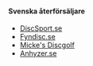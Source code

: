#### Svenska återförsäljare

- [DiscSport.se](http://www.discsport.se)
- [Fyndisc.se](https://fyndisc.se/)
- [Micke's Discgolf](http://www.mickesdiscgolf.se/)
- [Anhyzer.se](http://anhyzer.se/)